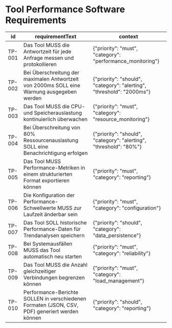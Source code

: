# Tool Performance Software Requirements

| id | requirementText | context |
|----|----------------|---------|
| TP-001 | Das Tool MUSS die Antwortzeit für jede Anfrage messen und protokollieren | {"priority": "must", "category": "performance_monitoring"} |
| TP-002 | Bei Überschreitung der maximalen Antwortzeit von 2000ms SOLL eine Warnung ausgegeben werden | {"priority": "should", "category": "alerting", "threshold": "2000ms"} |
| TP-003 | Das Tool MUSS die CPU- und Speicherauslastung kontinuierlich überwachen | {"priority": "must", "category": "resource_monitoring"} |
| TP-004 | Bei Überschreitung von 80% Ressourcenauslastung SOLL eine Benachrichtigung erfolgen | {"priority": "should", "category": "alerting", "threshold": "80%"} |
| TP-005 | Das Tool MUSS Performance-Metriken in einem strukturierten Format exportieren können | {"priority": "must", "category": "reporting"} |
| TP-006 | Die Konfiguration der Performance-Schwellwerte MUSS zur Laufzeit änderbar sein | {"priority": "must", "category": "configuration"} |
| TP-007 | Das Tool SOLL historische Performance-Daten für Trendanalysen speichern | {"priority": "should", "category": "data_persistence"} |
| TP-008 | Bei Systemausfällen MUSS das Tool automatisch neu starten | {"priority": "must", "category": "reliability"} |
| TP-009 | Das Tool MUSS die Anzahl gleichzeitiger Verbindungen begrenzen können | {"priority": "must", "category": "load_management"} |
| TP-010 | Performance-Berichte SOLLEN in verschiedenen Formaten (JSON, CSV, PDF) generiert werden können | {"priority": "should", "category": "reporting"} |
